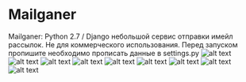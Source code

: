 # Mailganer
Mailganer: Python 2.7 / Django небольшой сервис отправки имейл рассылок.
Не для коммерческого использования.
Перед запуском пропишите необходимо прописать данные в settings.py
![alt text](https://media.discordapp.net/attachments/726847131582857238/1043884301676187648/image.png?width=1214&height=683)
![alt text](https://media.discordapp.net/attachments/726847131582857238/1043884345548607628/image.png?width=1214&height=683)
![alt text](https://media.discordapp.net/attachments/726847131582857238/1043884374501900388/image.png?width=1214&height=683)
![alt text](https://media.discordapp.net/attachments/726847131582857238/1043884447738634260/image.png?width=1214&height=683)
![alt text](https://media.discordapp.net/attachments/726847131582857238/1043884500419088384/image.png?width=1214&height=683)
![alt text](https://media.discordapp.net/attachments/726847131582857238/1043884521097019432/image.png?width=1214&height=683)
![alt text](https://media.discordapp.net/attachments/726847131582857238/1043884538918621254/image.png?width=1214&height=683)
![alt text](https://media.discordapp.net/attachments/726847131582857238/1043886285904953375/image.png?width=1214&height=683)
![alt text](https://media.discordapp.net/attachments/726847131582857238/1043886364426514442/image.png?width=1214&height=683)
